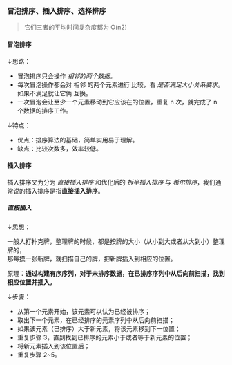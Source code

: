 ### 冒泡排序、插入排序、选择排序

> 它们三者的平均时间复杂度都为 O(n2)

#### 冒泡排序

↓思路：

- 冒泡排序只会操作 *相邻的两个数据*。
- 每次冒泡操作都会对 相邻 的两个元素进行 比较，看 *是否满足大小关系要求*。如果不满足就让它俩 互换。
- 一次冒泡会让至少一个元素移动到它应该在的位置，重复 n 次，就完成了 n 个数据的排序工作。

↓特点：

- 优点：排序算法的基础，简单实用易于理解。
- 缺点：比较次数多，效率较低。

#### 插入排序

插入排序又为分为 *直接插入排序* 和优化后的 *拆半插入排序* 与 *希尔排序*，我们通常说的插入排序是指**直接插入排序**。

##### 直接插入

↓思想：

一般人打扑克牌，整理牌的时候，都是按牌的大小（从小到大或者从大到小）整理牌的，  
那每摸一张新牌，就扫描自己的牌，把新牌插入到相应的位置。

原理：**通过构建有序序列，对于未排序数据，在已排序序列中从后向前扫描，找到相应位置并插入。**

↓步骤：

- 从第一个元素开始，该元素可以认为已经被排序；
- 取出下一个元素，在已经排序的元素序列中从后向前扫描；
- 如果该元素（已排序）大于新元素，将该元素移到下一位置；
- 重复步骤 3，直到找到已排序的元素小于或者等于新元素的位置；
- 将新元素插入到该位置后；
- 重复步骤 2~5。

